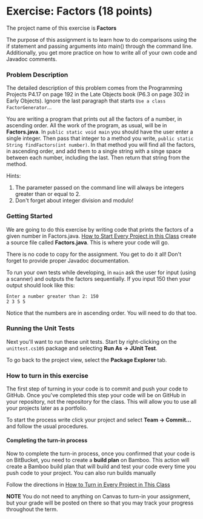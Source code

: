 # Exercise: Factors (18 points)

The project name of this exercise is **Factors** 

The purpose of this assignment is to learn how to do comparisons using the if statement and passing arguments into main() through the command line. Additionally, you get more practice on how to write all of your own code and Javadoc comments.

### Problem Description

The detailed description of this problem comes from the Programming Projects P4.17 on page 192 in the Late Objects book (P6.3 on page 302 in Early Objects). Ignore the last paragraph that starts `Use a class FactorGenerator`...

You are writing a program that prints out all the factors of a number, in ascending order. All the work of the program, as usual, will be in **Factors.java**. In `public static void main` you should have the user enter a single integer. Then pass that integer to a method you write, `public static String findFactors(int number)`. In that method you will find all the factors, in ascending order, and add them to a single string with a singe space between each number, including the last. Then return that string from the method.

Hints:

1. The parameter passed on the command line will always be integers greater than or equal to 2.
2. Don't forget about integer division and modulo!

### Getting Started

We are going to do this exercise by writing code that prints the factors of a given number in Factors.java. [How to Start Every Project in this Class](http://209.129.49.15:7990/projects/CS105F2016/repos/allan.knight/browse/HowToStartEveryProject.md) create a source file called **Factors.java**. This is where your code will go. 

There is no code to copy for the assignment. You get to do it all! Don't forget to provide proper Javadoc documentation.

To run your own tests while developing, in `main` ask the user for input (using a scanner) and outputs the factors sequentially. If you input 150 then your output should look like this:

```
Enter a number greater than 2: 150
2 3 5 5
```

Notice that the numbers are in ascending order. You will need to do that too.

### Running the Unit Tests

Next you'll want to run these unit tests. Start by right-clicking on the `unittest.cs105` package and selecting **Run As -> JUnit Test**. 

To go back to the project view, select the **Package Explorer** tab.

### How to turn in this exercise

The first step of turning in your code is to commit and push your code to GitHub. Once you've completed this step your code will be on GitHub in your repository, not the repository for the class. This will allow you to use all your projects later as a portfolio.

To start the process write click your project and select **Team -> Commit...** and follow the usual procedures.

#### Completing the turn-in process


Now to complete the turn-in process, once you confirmed that your code is on BitBucket, you need to create a **build plan** on Bamboo. This action will create a Bamboo build plan that will build and test your code every time you push code to your project. You can also run builds manually

Follow the directions in [How to Turn in Every Project in This Class](http://crowd.cs.sbcc.edu:7990/projects/CS105F2016/repos/allan.knight/browse/HowToTurnInEveryProjectInThisClass.md)

**NOTE** You do not need to anything on Canvas to turn-in your assignment, but your grade will be posted on there so that you may track your progress throughout the term.
